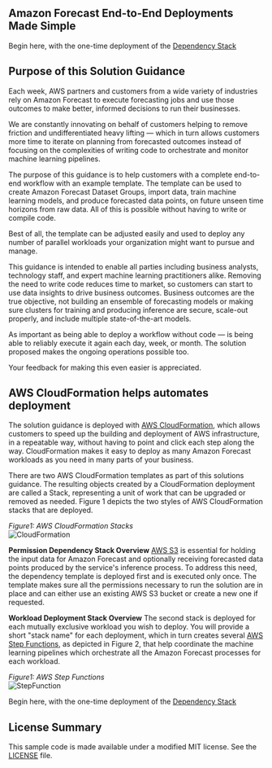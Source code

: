 ﻿## Amazon Forecast End-to-End Deployments Made Simple

Begin here, with the one-time deployment of the [Dependency Stack](./docs/DependencyStack.md)


## **Purpose of this Solution Guidance**  
Each week, AWS partners and customers from a wide variety of industries rely on Amazon Forecast to execute forecasting jobs and use those outcomes to make better, informed decisions to run their businesses.  
  
We are constantly innovating on behalf of customers helping to remove friction and undifferentiated heavy lifting — which in turn allows customers more time to iterate on planning from forecasted outcomes instead of focusing on the complexities of writing code to orchestrate and monitor machine learning pipelines.  
  
The purpose of this guidance is to help customers with a complete end-to-end workflow with an example template. The template can be used to create Amazon Forecast Dataset Groups, import data, train machine learning models, and produce forecasted data points, on future unseen time horizons from raw data. All of this is possible without having to write or compile code.  
  
Best of all, the template can be adjusted easily and used to deploy any number of parallel workloads your organization might want to pursue and manage.  
  
This guidance is intended to enable all parties including business analysts, technology staff, and expert machine learning practitioners alike. Removing the need to write code reduces time to market, so customers can start to use data insights to drive business outcomes. Business outcomes are the true objective, not building an ensemble of forecasting models or making sure clusters for training and producing inference are secure, scale-out properly, and include multiple state-of-the-art models.  
  
As important as being able to deploy a workflow without code — is being able to reliably execute it again each day, week, or month. The solution proposed makes the ongoing operations possible too.  
  
Your feedback for making this even easier is appreciated.

## **AWS CloudFormation helps automates deployment**

The solution guidance is deployed with [AWS CloudFormation](https://aws.amazon.com/cloudformation/), which allows customers to speed up the building and deployment of AWS infrastructure, in a repeatable way, without having to point and click each step along the way.  CloudFormation makes it easy to deploy as many Amazon Forecast workloads as you need in many parts of your business.  

There are two AWS CloudFormation templates as part of this solutions guidance.  The resulting objects created by a CloudFormation deployment are called a Stack, representing a unit of work that can be upgraded or removed as needed.  Figure 1 depicts the two styles of AWS CloudFormation stacks that are deployed.


<i>Figure1: AWS CloudFormation Stacks</i><br>
![CloudFormation](../images/cloud-formation.jpg)<br>

**Permission Dependency Stack Overview**
[AWS S3](https://aws.amazon.com/pm/serv-s3/) is essential for holding the input data for Amazon Forecast and optionally receiving forecasted data points produced by the service's inference process.  To address this need, the dependency template is deployed first and is executed only once.   The template makes sure all the permissions necessary to run the solution are in place and can either use an existing AWS S3 bucket or create a new one if requested.

**Workload Deployment Stack Overview**
The second stack is deployed for each mutually exclusive workload you wish to deploy.  You will provide a short "stack name" for each deployment, which in turn creates several [AWS Step Functions](https://aws.amazon.com/step-functions), as depicted in Figure 2, that help coordinate the machine learning pipelines which orchestrate all the Amazon Forecast processes for each workload.

<i>Figure1: AWS Step Functions</i><br>
![StepFunction](../images/step-function.jpg)<br>


Begin here, with the one-time deployment of the [Dependency Stack](./docs/DependencyStack.md)

## License Summary
This sample code is made available under a modified MIT license. See the [LICENSE](../LICENSE) file.
